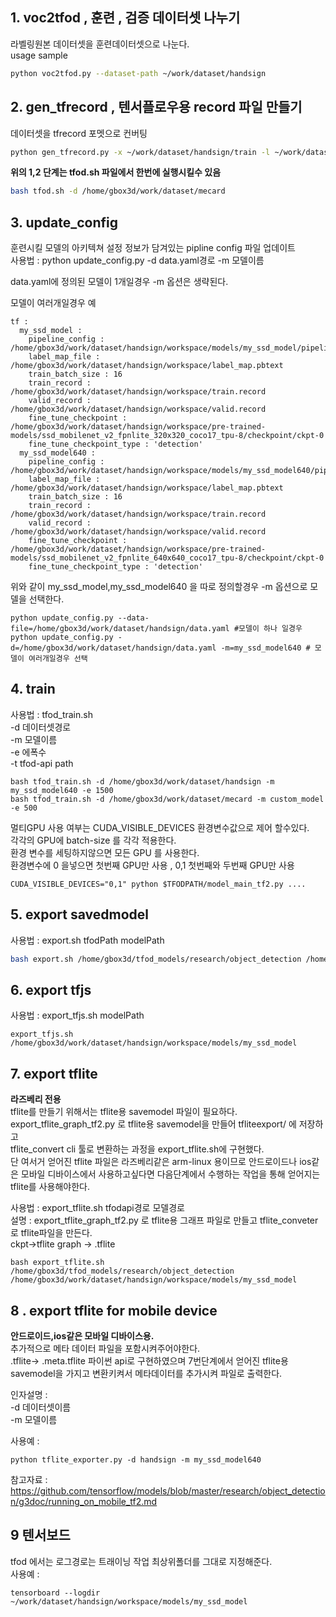 ## 1. voc2tfod , 훈련 , 검증 데이터셋 나누기
라벨링원본 데이터셋을 훈련데이터셋으로 나눈다.  
usage sample<br> 
```sh
python voc2tfod.py --dataset-path ~/work/dataset/handsign
```

## 2. gen_tfrecord , 텐서플로우용 record 파일 만들기
데이터셋을 tfrecord 포멧으로 컨버팅  
```sh
python gen_tfrecord.py -x ~/work/dataset/handsign/train -l ~/work/dataset/handsign/label_map.pbtext -o ~/work/dataset/handsign/train.reecord
```
**위의 1,2 단계는 tfod.sh 파일에서 한번에 실행시킬수 있음**

```sh
bash tfod.sh -d /home/gbox3d/work/dataset/mecard
```

## 3. update_config
훈련시킬 모델의 아키텍쳐 설정 정보가 담겨있는 pipline config 파일 업데이트   
사용법 : python update_config.py -d data.yaml경로 -m 모델이름

data.yaml에 정의된 모델이 1개일경우 -m 옵션은 생략된다.  

모델이 여러개일경우 예
```
tf :
  my_ssd_model : 
    pipeline_config : /home/gbox3d/work/dataset/handsign/workspace/models/my_ssd_model/pipeline.config 
    label_map_file : /home/gbox3d/work/dataset/handsign/workspace/label_map.pbtext
    train_batch_size : 16
    train_record : /home/gbox3d/work/dataset/handsign/workspace/train.record
    valid_record : /home/gbox3d/work/dataset/handsign/workspace/valid.record
    fine_tune_checkpoint : /home/gbox3d/work/dataset/handsign/workspace/pre-trained-models/ssd_mobilenet_v2_fpnlite_320x320_coco17_tpu-8/checkpoint/ckpt-0
    fine_tune_checkpoint_type : 'detection'
  my_ssd_model640 : 
    pipeline_config : /home/gbox3d/work/dataset/handsign/workspace/models/my_ssd_model640/pipeline.config 
    label_map_file : /home/gbox3d/work/dataset/handsign/workspace/label_map.pbtext
    train_batch_size : 16
    train_record : /home/gbox3d/work/dataset/handsign/workspace/train.record
    valid_record : /home/gbox3d/work/dataset/handsign/workspace/valid.record
    fine_tune_checkpoint : /home/gbox3d/work/dataset/handsign/workspace/pre-trained-models/ssd_mobilenet_v2_fpnlite_640x640_coco17_tpu-8/checkpoint/ckpt-0
    fine_tune_checkpoint_type : 'detection'
```

위와 같이 my_ssd_model,my_ssd_model640 을 따로 정의할경우 -m 옵션으로 모델을 선택한다.

```
python update_config.py --data-file=/home/gbox3d/work/dataset/handsign/data.yaml #모델이 하나 일경우
python update_config.py -d=/home/gbox3d/work/dataset/handsign/data.yaml -m=my_ssd_model640 # 모델이 여러개일경우 선택
```
## 4. train
사용법 : tfod_train.sh  
-d 데이터셋경로  
-m 모델이름  
-e 에폭수  
-t tfod-api path  

```
bash tfod_train.sh -d /home/gbox3d/work/dataset/handsign -m my_ssd_model640 -e 1500
bash tfod_train.sh -d /home/gbox3d/work/dataset/mecard -m custom_model  -e 500
```
멀티GPU 사용 여부는 CUDA_VISIBLE_DEVICES 환경변수값으로 제어 할수있다.  
각각의 GPU에 batch-size 를 각각 적용한다.  
환경 변수를 세팅하지않으면 모든 GPU 를 사용한다.  
환경변수에 0 을넣으면 첫번째 GPU만 사용 , 0,1 첫번째와 두번째 GPU만 사용  

```
CUDA_VISIBLE_DEVICES="0,1" python $TFODPATH/model_main_tf2.py ....
```


## 5. export savedmodel

사용법 : export.sh tfodPath modelPath  

```sh
bash export.sh /home/gbox3d/tfod_models/research/object_detection /home/gbox3d/work/dataset/handsign/workspace/models/my_ssd_model
```

## 6. export tfjs
사용법 : export_tfjs.sh modelPath  
```
export_tfjs.sh /home/gbox3d/work/dataset/handsign/workspace/models/my_ssd_model 
```

## 7. export tflite
**라즈베리 전용**   
tflite를 만들기 위해서는 tflite용 savemodel 파일이 필요하다.  
export_tflite_graph_tf2.py 로 tflite용 savemodel을 만들어  tfliteexport/ 에 저장하고  
tflite_convert cli 툴로 변환하는 과정을 export_tflite.sh에 구현했다.  
단 여서거 얻어진 tflite 파일은 라즈베리같은 arm-linux 용이므로 안드로이드나 ios같은 모바일 디바이스에서 사용하고싶다면 다음단계에서 수행하는 작업을 통해 얻어지는 tflite를 사용해야한다.  

사용법 : export_tflite.sh tfodapi경로 모델경로   
설명 : export_tflite_graph_tf2.py 로 tflite용 그래프 파일로 만들고 tflite_conveter로 tflite파일을 만든다.  
ckpt->tflite graph -> .tflite

```
bash export_tflite.sh /home/gbox3d/tfod_models/research/object_detection /home/gbox3d/work/dataset/handsign/workspace/models/my_ssd_model
```

## 8 . export tflite for mobile device

**안드로이드,ios같은 모바일 디바이스용.**  
추가적으로 메타 데이터 파일을 포함시켜주어야한다.  
.tflite-> .meta.tflite
파이썬 api로 구현하였으며 7번단계에서 얻어진 tflite용 savemodel을 가지고 변환키켜서 메타데이터를 추가시켜 파일로 출력한다.  

인자설명 :  
-d 데이터셋이름   
-m 모델이름  

사용예 :  
```
python tflite_exporter.py -d handsign -m my_ssd_model640
```


참고자료 : https://github.com/tensorflow/models/blob/master/research/object_detection/g3doc/running_on_mobile_tf2.md  

## 9 텐서보드 

tfod 에서는 로그경로는 트래이닝 작업 최상위폴더를 그대로 지정해준다.  
사용예 :
```
tensorboard --logdir ~/work/dataset/handsign/workspace/models/my_ssd_model
```

